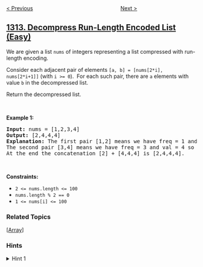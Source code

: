 <!--|This file generated by command(leetcode description); DO NOT EDIT.    |-->
<!--+----------------------------------------------------------------------+-->
<!--|@author    openset <openset.wang@gmail.com>                           |-->
<!--|@link      https://github.com/openset                                 |-->
<!--|@home      https://github.com/openset/leetcode                        |-->
<!--+----------------------------------------------------------------------+-->

[< Previous](../minimum-insertion-steps-to-make-a-string-palindrome "Minimum Insertion Steps to Make a String Palindrome")
　　　　　　　　　　　　　　　　
[Next >](../matrix-block-sum "Matrix Block Sum")

## [1313. Decompress Run-Length Encoded List (Easy)](https://leetcode.com/problems/decompress-run-length-encoded-list "解压缩编码列表")

<p>We are given a list <code>nums</code> of integers representing a list compressed with run-length encoding.</p>

<p>Consider each adjacent pair&nbsp;of elements <code>[a, b] = [nums[2*i], nums[2*i+1]]</code>&nbsp;(with <code>i &gt;= 0</code>).&nbsp; For each such pair, there are <code>a</code> elements with value <code>b</code> in the decompressed list.</p>

<p>Return the decompressed list.</p>

<p>&nbsp;</p>
<p><strong>Example 1:</strong></p>

<pre>
<strong>Input:</strong> nums = [1,2,3,4]
<strong>Output:</strong> [2,4,4,4]
<strong>Explanation:</strong> The first pair [1,2] means we have freq = 1 and val = 2 so we generate the array [2].
The second pair [3,4] means we have freq = 3 and val = 4 so we generate [4,4,4].
At the end the concatenation [2] + [4,4,4] is [2,4,4,4].
</pre>

<p>&nbsp;</p>
<p><strong>Constraints:</strong></p>

<ul>
	<li><code>2 &lt;= nums.length &lt;= 100</code></li>
	<li><code>nums.length % 2 == 0</code></li>
	<li><code><font face="monospace">1 &lt;= nums[i] &lt;= 100</font></code></li>
</ul>

### Related Topics
  [[Array](../../tag/array/README.md)]

### Hints
<details>
<summary>Hint 1</summary>
Decompress the given array by repeating nums[2*i+1] a number of times equal to nums[2*i].
</details>
